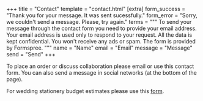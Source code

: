 +++
title = "Contact"
template = "contact.html"
[extra]
form_success = "Thank you for your message. It was sent sucessfully."
form_error = "Sorry, we couldn't send a message. Please, try again."
terms = """
To send your message through the contact form you need to provide your email address. Your email address is used only to respond to your request. All the data is kept confidential. You won't receive any ads or spam. The form is provided by Formspree.
"""
name = "Name"
email = "Email"
message = "Message"
send = "Send"
+++

<p>
To place an order or discuss collaboration please email or use this contact form. You can also send a message in social networks (at the bottom of the page).
</p>

<p>
For wedding stationery budget estimates please use this <a target="_blank" href="https://docs.google.com/forms/d/e/1FAIpQLSfiL65eOwKq49z9CtHWbhxkpfUfmYeyegf8INOtvqsL-Llx7Q/viewform?usp=sf_link">form</a>.
</p>
